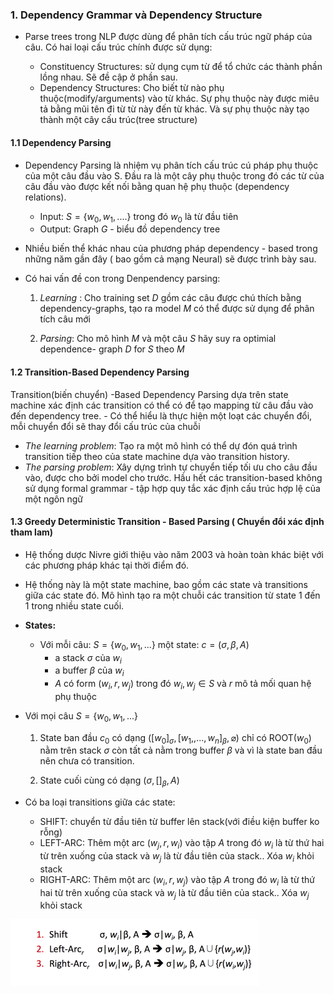 

### 1. Dependency Grammar và Dependency Structure  

* Parse trees trong NLP được dùng để phân tích cấu trúc ngữ pháp của câu. Có hai loại cấu trúc chính được sử dụng: 
    
    * Constituency Structures: sử dụng cụm từ để tổ chức các thành phần lồng nhau. Sẽ đề cập ở phần sau.
    * Dependency Structures: Cho biết từ nào phụ thuộc(modify/arguments) vào từ khác. Sự phụ thuộc này được miêu tả bằng mũi tên đi từ từ này đến từ khác. Và sự phụ thuộc này tạo thành một cây cấu trúc(tree structure)

#### 1.1 Dependency Parsing 

* Dependency Parsing là nhiệm vụ phân tích cấu trúc cú pháp phụ thuộc của một câu đầu vào S. Đầu ra là một cây phụ thuộc trong đó các từ của câu đầu vào được kết nối bằng quan hệ phụ thuộc (dependency relations). 

    * Input: $S = \{w_0,w_1,....\}$ trong đó $w_0$ là từ đầu tiên
    * Output: Graph $G$ - biểu đồ dependency tree
    
* Nhiều biến thể khác nhau của phương pháp dependency - based  trong những năm gần đây ( bao gồm cả mạng Neural) sẽ được trình bày sau. 

* Có hai vấn đề con trong Denpendency parsing: 
    1. _Learning_ :  Cho training set $D$ gồm các câu được chú thích bằng dependency-graphs, tạo ra model $M$ có thể được sử dụng để phân tích câu mới 
    
    2. _Parsing_: Cho mô hình $M$ và một câu $S$ hãy suy ra optimial dependence- graph $D$ for $S$ theo $M$

#### 1.2 Transition-Based Dependency Parsing

Transition(biến chuyển) -Based Dependency Parsing  dựa trên state machine xác định các transition có thể có để tạo mapping từ câu đầu vào đến dependency tree. - Có thể hiểu là thực hiện một loạt các chuyển đổi, mỗi chuyển đổi sẽ thay đổi cấu trúc của chuỗi

* _The learning problem_: Tạo ra một mô hình có thể dự đón quá trình transition tiếp theo của state machine dựa vào transition history. 
* _The parsing problem_: Xây dựng trình tự chuyển tiếp tối ưu cho câu đầu vào, được cho bởi model cho trước. Hầu hết các transition-based không sử dụng formal grammar  - tập hợp quy tắc xác định cấu trúc hợp lệ của một ngôn ngữ 
 
#### 1.3 Greedy Deterministic Transition - Based Parsing ( Chuyển đổi xác định tham lam) 

* Hệ thống dược Nivre giới thiệu vào năm 2003 và hoàn toàn khác biệt với các phương pháp khác tại thời điểm đó. 

* Hệ thống này là một state machine, bao gồm các state và transitions giữa các state đó. Mô hình tạo ra một chuỗi các transition từ state 1 đến 1 trong nhiều state cuối. 

* <b>States:</b> 
    
    * Với mỗi câu: $S = \{w_0,w_1, ... \}$ một state: $c = (\sigma,\beta,A)$
        * a stack $\sigma$ của $w_i$
        * a buffer $\beta$ của $w_i$ 
        * $A$ có form $(w_i,r,w_j)$ trong đó $w_i,w_j \in S$ và $r$ mô tả mối quan hệ phụ thuộc  
    
* Với mọi câu $S = \{w_0,w_1,...\}$ 
    1. State ban đầu $c_0$ có dạng ($[w_0]_\sigma,[w_1,,...,w_n]_\beta,\varnothing)$
    chỉ có ROOT($w_0$) nằm trên stack $\sigma$ còn tất cả nằm trong buffer $\beta$ và vì là state ban đầu nên chưa có transition.

    2. State cuối cùng có dạng $(\sigma,[ ]_\beta,A)$
* Có ba loại transitions giữa các state:
    
    * SHIFT: chuyển từ đầu tiên từ buffer lên stack(với điều kiện buffer ko rỗng)
    * LEFT-ARC: Thêm một arc $(w_j,r,w_i)$ vào tập $A$ trong đó $w_i$ là từ thứ hai từ trên xuống của stack và $w_j$ là từ đầu tiên của stack.. Xóa $w_i$ khỏi stack
    * RIGHT-ARC:   Thêm một arc $(w_i,r,w_j)$ vào tập $A$ trong đó $w_i$ là từ thứ hai từ trên xuống của stack và $w_j$ là từ đầu tiên của stack.. Xóa $w_j$ khỏi stack


![Alt text](image.png)